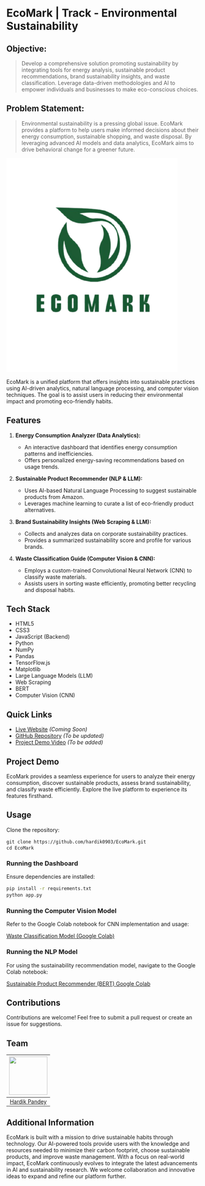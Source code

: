 # EcoMark | Track - Environmental Sustainability

## Objective:

> Develop a comprehensive solution promoting sustainability by integrating tools for energy analysis, sustainable product recommendations, brand sustainability insights, and waste classification. Leverage data-driven methodologies and AI to empower individuals and businesses to make eco-conscious choices.

## Problem Statement:

> Environmental sustainability is a pressing global issue. EcoMark provides a platform to help users make informed decisions about their energy consumption, sustainable shopping, and waste disposal. By leveraging advanced AI models and data analytics, EcoMark aims to drive behavioral change for a greener future.

![EcoMark Logo](./assets/logo.png)

EcoMark is a unified platform that offers insights into sustainable practices using AI-driven analytics, natural language processing, and computer vision techniques. The goal is to assist users in reducing their environmental impact and promoting eco-friendly habits.

## Features

1. **Energy Consumption Analyzer (Data Analytics):**
   - An interactive dashboard that identifies energy consumption patterns and inefficiencies.
   - Offers personalized energy-saving recommendations based on usage trends.

2. **Sustainable Product Recommender (NLP & LLM):**
   - Uses AI-based Natural Language Processing to suggest sustainable products from Amazon.
   - Leverages machine learning to curate a list of eco-friendly product alternatives.

3. **Brand Sustainability Insights (Web Scraping & LLM):**
   - Collects and analyzes data on corporate sustainability practices.
   - Provides a summarized sustainability score and profile for various brands.

4. **Waste Classification Guide (Computer Vision & CNN):**
   - Employs a custom-trained Convolutional Neural Network (CNN) to classify waste materials.
   - Assists users in sorting waste efficiently, promoting better recycling and disposal habits.

## Tech Stack

- HTML5
- CSS3
- JavaScript (Backend)
- Python
- NumPy
- Pandas
- TensorFlow.js
- Matplotlib
- Large Language Models (LLM)
- Web Scraping
- BERT
- Computer Vision (CNN)

## Quick Links

- [Live Website](#) *(Coming Soon)*
- [GitHub Repository](#) *(To be updated)*
- [Project Demo Video](#) *(To be added)*

## Project Demo

EcoMark provides a seamless experience for users to analyze their energy consumption, discover sustainable products, assess brand sustainability, and classify waste efficiently. Explore the live platform to experience its features firsthand.


## Usage

Clone the repository:

```shell
git clone https://github.com/hardik0903/EcoMark.git
cd EcoMark
```

### Running the Dashboard

Ensure dependencies are installed:

```bash
pip install -r requirements.txt
python app.py
```

### Running the Computer Vision Model

Refer to the Google Colab notebook for CNN implementation and usage:

[Waste Classification Model (Google Colab)](#)

### Running the NLP Model

For using the sustainability recommendation model, navigate to the Google Colab notebook:

[Sustainable Product Recommender (BERT) Google Colab](#)

## Contributions

Contributions are welcome! Feel free to submit a pull request or create an issue for suggestions.

## Team

| <img src="https://avatars.githubusercontent.com/u/190501526?v=4" width="100" height="100"> |
| :---------------------------------------------------------------------------------------: |
|                         [Hardik Pandey](https://github.com/hardik0903)                         |

## Additional Information

EcoMark is built with a mission to drive sustainable habits through technology. Our AI-powered tools provide users with the knowledge and resources needed to minimize their carbon footprint, choose sustainable products, and improve waste management. With a focus on real-world impact, EcoMark continuously evolves to integrate the latest advancements in AI and sustainability research. We welcome collaboration and innovative ideas to expand and refine our platform further.

